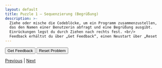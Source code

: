 ```yaml
---
layout: default
title: Puzzle 1 – Sequenzierung (Begrüßung)
description: >-
  Ziehe oder mische die Codeblöcke, um ein Programm zusammenzustellen,
  das den Namen einer Benutzerin abfragt und eine Begrüßung ausgibt.
  Einrückungen legst du durch Ziehen nach rechts fest. <br/>
  Feedback erhältst du über „Get Feedback“, einen Neustart über „Reset Problem“.
---
```


<div id="p1-trash" class="sortable-code"></div>
<div id="p1-work"  class="sortable-code"></div>
<div style="clear: both;"></div>

<p>
  <input id="p1-feedback" value="Get Feedback"  type="button" />
  <input id="p1-reset"    value="Reset Problem" type="button" />
</p>

<script type="text/javascript">
(function () {
  var initial =
    "name = input(\"Wie heißt du?\")\n" +
    "print(\"Hallo, \" + name + \"!\")\n" +
    "print(\"Auf Wiedersehen\")  #distractor";

  var pp = new ParsonsWidget({
    sortableId: "p1-work",
    trashId:    "p1-trash",
    grader:     ParsonsWidget._graders.LineBasedGrader,
    can_indent: true,
    x_indent:   50,
    lang:       "en",
    max_wrong_lines: 10
  });
  pp.init(initial);
  pp.shuffleLines();
  $("#p1-reset").click(function (e) { e.preventDefault(); pp.shuffleLines(); });
  $("#p1-feedback").click(function (e) { e.preventDefault(); pp.getFeedback(); });
})();
</script>

[Previous](../index.html) | [Next](./aufg2.html)
